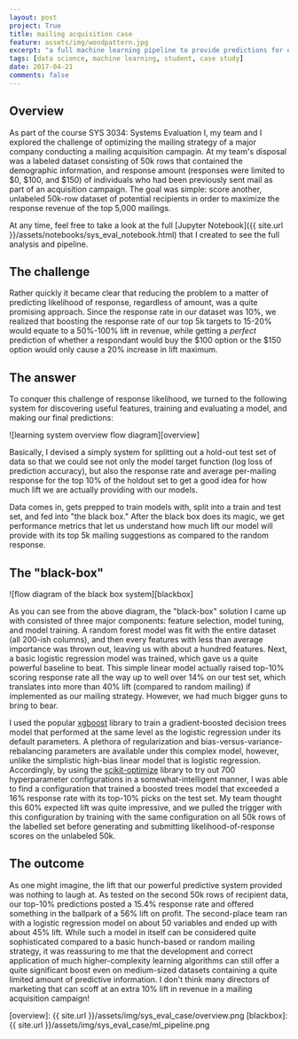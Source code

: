 ```yaml
---
layout: post
project: True
title: mailing acquisition case
feature: assets/img/woodpattern.jpg
excerpt: "a full machine learning pipeline to provide predictions for effective mailings in a mailing acquisition campaign case study"
tags: [data science, machine learning, student, case study]
date: 2017-04-21
comments: false
---
```


## Overview

As part of the course SYS 3034: Systems Evaluation I, my team and I explored the challenge of optimizing the mailing strategy of a major company conducting a mailing acquisition campagin. At my team's disposal was a labeled dataset consisting of 50k rows that contained the demographic information, and response amount (responses were limited to $0, $100, and $150) of individuals who had been previously sent mail as part of an acquisition campaign. The goal was simple: score another, unlabeled 50k-row dataset of potential recipients in order to maximize the response revenue of the top 5,000 mailings.

At any time, feel free to take a look at the full [Jupyter Notebook]({{ site.url }}/assets/notebooks/sys_eval_notebook.html) that I created to see the full analysis and pipeline.

## The challenge
Rather quickly it became clear that reducing the problem to a matter of predicting likelihood of response, regardless of amount, was a quite promising approach. Since the response rate in our dataset was 10%, we realized that boosting the response rate of our top 5k targets to 15-20% would equate to a 50%-100% lift in revenue, while getting a *perfect* prediction of whether a respondant would buy the $100 option or the $150 option would only cause a 20% increase in lift maximum.

## The answer
To conquer this challenge of response likelihood, we turned to the following system for discovering useful features, training and evaluating a model, and making our final predictions:

![learning system overview flow diagram][overview]

Basically, I devised a simply system for splitting out a hold-out test set of data so that we could see not only the model target function (log loss of prediction accuracy), but also the response rate and average per-mailing response for the top 10% of the holdout set to get a good idea for how much lift we are actually providing with our models. 

Data comes in, gets prepped to train models with, split into a train and test set, and fed into "the black box." After the black box does its magic, we get performance metrics that let us understand how much lift our model will provide with its top 5k mailing suggestions as compared to the random response.

## The "black-box"

![flow diagram of the black box system][blackbox]

As you can see from the above diagram, the "black-box" solution I came up with consisted of three major components: feature selection, model tuning, and model training. A random forest model was fit with the entire dataset (all 200-ish columns), and then every features with less than average importance was thrown out, leaving us with about a hundred features. Next, a basic logistic regression model was trained, which gave us a quite powerful baseline to beat. This simple linear model actually raised top-10% scoring response rate all the way up to well over 14% on our test set, which translates into more than 40% lift (compared to random mailing) if implemented as our mailing strategy. However, we had much bigger guns to bring to bear.

I used the popular [xgboost](https://github.com/dmlc/xgboost) library to train a gradient-boosted decision trees model that performed at the same level as the logistic regression under its default parameters. A plethora of regularization and bias-versus-variance-rebalancing parameters are available under this complex model, however, unlike the simplistic high-bias linear model that is logistic regression. Accordingly, by using the [scikit-optimize](https://github.com/scikit-optimize/scikit-optimize) library to try out 700 hyperparameter configurations in a somewhat-intelligent manner, I was able to find a configuration that trained a boosted trees model that exceeded a 16% response rate with its top-10% picks on the test set. My team thought this 60% expected lift was quite impressive, and we pulled the trigger with this configuration by training with the same configuration on all 50k rows of the labelled set before generating and submitting likelihood-of-response scores on the unlabeled 50k.

## The outcome
As one might imagine, the lift that our powerful predictive system provided was nothing to laugh at. As tested on the second 50k rows of recipient data, our top-10% predictions posted a 15.4% response rate and offered something in the ballpark of a 56% lift on profit. The second-place team ran with a logistic regression model on about 50 variables and ended up with about 45% lift. While such a model in itself can be considered quite sophisticated compared to a basic hunch-based or random mailing strategy, it was reassuring to me that the development and correct application of much higher-complexity learning algorithms can still offer a quite significant boost even on medium-sized datasets containing a quite limited amount of predictive information. I don't think many directors of marketing that can scoff at an extra 10% lift in revenue in a mailing acquisition campaign! 


[overview]: {{ site.url }}/assets/img/sys_eval_case/overview.png
[blackbox]: {{ site.url }}/assets/img/sys_eval_case/ml_pipeline.png

